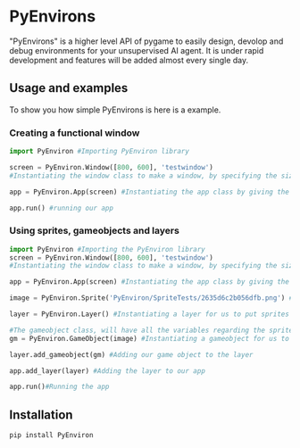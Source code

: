 # PyEnvirons

"PyEnvirons" is a higher level API of pygame to easily design, devolop and debug environments for your unsupervised AI agent. It is under rapid development and features will be added almost every single day.

## Usage and examples

To show you how simple PyEnvirons is here is a example.

### Creating a functional window

```python
import PyEnviron #Importing PyEnviron library

screen = PyEnviron.Window([800, 600], 'testwindow') 
#Instantiating the window class to make a window, by specifying the size and name of the window

app = PyEnviron.App(screen) #Instantiating the app class by giving the app our window

app.run() #running our app
```

### Using sprites, gameobjects and layers
```python
import PyEnviron #Importing the PyEnviron library
screen = PyEnviron.Window([800, 600], 'testwindow') 
#Instantiating the window class to make a window, by specifying the size and name of the window

app = PyEnviron.App(screen) #Instantiating the app class by giving the app our window

image = PyEnviron.Sprite('PyEnviron/SpriteTests/2635d6c2b056dfb.png') #Loading a sprite for our use by specfying a file path

layer = PyEnviron.Layer() #Instantiating a layer for us to put sprites into

#The gameobject class, will have all the variables regarding the sprite, like the image, position, rotation, and script attached to it.
gm = PyEnviron.GameObject(image) #Instantiating a gameobject for us to use by giving it our sprite, position, rotation and scale are [0, 0], 0 degrees and [1, 1], respectivly, by defualt.

layer.add_gameobject(gm) #Adding our game object to the layer

app.add_layer(layer) #Adding the layer to our app

app.run()#Running the app
```

## Installation
```shell
pip install PyEnviron
```
